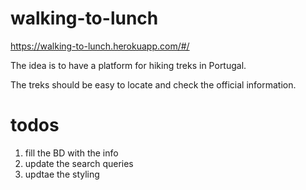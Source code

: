 # walking-to-lunch

https://walking-to-lunch.herokuapp.com/#/

The idea is to have a platform for hiking treks in Portugal.

The treks should be easy to locate and check the official information.

# todos

1. fill the BD with the info
2. update the search queries
3. updtae the styling
